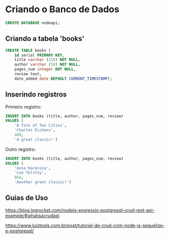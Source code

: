 # Criando o Banco de Dados

```sql
CREATE DATABASE nodeapi;
```

## Criando a tabela 'books'

```sql
CREATE TABLE books (
    id serial PRIMARY KEY,
    title varchar (150) NOT NULL,
    author varchar (50) NOT NULL,
    pages_num integer NOT NULL,
    review text,
    date_added date DEFAULT CURRENT_TIMESTAMP);
```

## Inserindo registros

Primeiro registro: 
```sql
INSERT INTO books (title, author, pages_num, review)
VALUES (
    'A Tale of Two Cities',
    'Charles Dickens',
    489, 
    'A great classic!') 
```

Outro registro: 

```sql
INSERT INTO books (title, author, pages_num, review)   
VALUES (
    'Anna Karenina',
    'Leo Tolstoy',
    864,
    'Another great classic!')     
 ````

## Guias de Uso

https://blog.logrocket.com/nodejs-expressjs-postgresql-crud-rest-api-example/#whatisacrudapi

https://www.luiztools.com.br/post/tutorial-de-crud-com-node-js-sequelize-e-postgresql/
